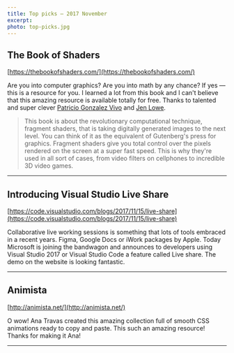 ```yaml
---
title: Top picks — 2017 November
excerpt: 
photo: top-picks.jpg
---
```


## The Book of Shaders

[https://thebookofshaders.com/](https://thebookofshaders.com/)

Are you into computer graphics? Are you into math by any chance? If yes — this is a resource for you. I learned a lot from this book and I can't believe that this amazing resource is available totally for free. Thanks to talented and super clever [Patricio Gonzalez Vivo](https://twitter.com/patriciogv) and [Jen Lowe](http://jenlowe.net/).

> This book is about the revolutionary computational technique, fragment shaders, that is taking digitally generated images to the next level. You can think of it as the equivalent of Gutenberg's press for graphics. Fragment shaders give you total control over the pixels rendered on the screen at a super fast speed. This is why they're used in all sort of cases, from video filters on cellphones to incredible 3D video games.

- - -

## Introducing Visual Studio Live Share

[https://code.visualstudio.com/blogs/2017/11/15/live-share](https://code.visualstudio.com/blogs/2017/11/15/live-share)

Collaborative live working sessions is something that lots of tools embraced in a recent years. Figma, Google Docs or iWork packages by Apple. Today Microsoft is joining the bandwagon and announces to developers using Visual Studio 2017 or Visual Studio Code a feature called Live share. The demo on the website is looking fantastic.

- - -

## Animista

[http://animista.net/](http://animista.net/)

O wow! Ana Travas created this amazing collection full of smooth CSS animations ready to copy and paste. This such an amazing resource! Thanks for making it Ana!

- - -

## 
